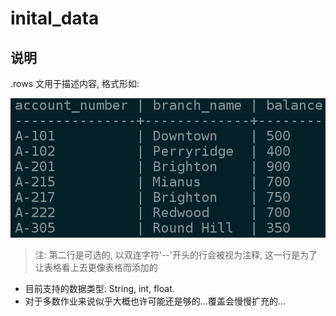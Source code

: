 inital_data
===========

## 说明 ##

.rows 文用于描述内容, 格式形如:

![SAMPLE][sample_img]

>注: 第二行是可选的, 以双连字符'--'开头的行会被视为注释,
>这一行是为了让表格看上去更像表格而添加的

+ 目前支持的数据类型: String, int, float.
+ 对于多数作业来说似乎大概也许可能还是够的...覆盖会慢慢扩充的...

[sample_img]: https://github.com/EizoAssik/DB-ExCr/blob/insmod/initial_data/sample.png

